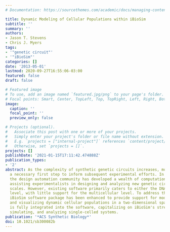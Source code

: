 ```yaml
---
# Documentation: https://sourcethemes.com/academic/docs/managing-content/

title: Dynamic Modeling of Cellular Populations within iBioSim
subtitle: ''
summary: ''
authors:
- Jason T. Stevens
- Chris J. Myers
tags:
- '"genetic circuit"'
- '"iBioSim"'
categories: []
date: '2013-05-01'
lastmod: 2020-09-27T16:55:06-03:00
featured: false
draft: false

# Featured image
# To use, add an image named `featured.jpg/png` to your page's folder.
# Focal points: Smart, Center, TopLeft, Top, TopRight, Left, Right, BottomLeft, Bottom, BottomRight.
image:
  caption: ''
  focal_point: ''
  preview_only: false

# Projects (optional).
#   Associate this post with one or more of your projects.
#   Simply enter your project's folder or file name without extension.
#   E.g. `projects = ["internal-project"]` references `content/project/deep-learning/index.md`.
#   Otherwise, set `projects = []`.
projects: []
publishDate: '2021-01-15T17:11:42.474888Z'
publication_types:
- '2'
abstract: As the complexity of synthetic genetic circuits increases, modeling is becoming
  a necessary first step to inform subsequent experimental efforts. In recent years,
  the design automation community has developed a wealth of computational tools for
  assisting experimentalists in designing and analyzing new genetic circuits at several
  scales. However, existing software primarily caters to either the DNA- or single-cell
  level, with little support for the multicellular level. To address this need, the
  iBioSim software package has been enhanced to provide support for modeling, simulating,
  and visualizing dynamic cellular populations in a two-dimensional space. This capacity
  is fully integrated into the software, capitalizing on iBioSim's strengths in modeling,
  simulating, and analyzing single-celled systems.
publication: '*ACS Synthetic Biology*'
doi: 10.1021/sb300082b
---
```

